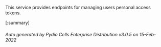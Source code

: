 






This service provides endpoints for managing users personal access tokens.

[:summary]

###### Auto generated by Pydio Cells Enterprise Distribution v3.0.5 on 15-Feb-2022
